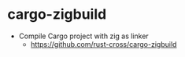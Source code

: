 # cargo-zigbuild

- Compile Cargo project with zig as linker 
  - https://github.com/rust-cross/cargo-zigbuild
